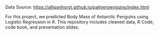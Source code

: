 Data Source: https://allisonhorst.github.io/palmerpenguins/index.html

For this project, we predicted Body Mass of Antarctic Penguins using Logistic Regression in R. This repository includes cleaned data, R Code, code book, and presentation slides.
